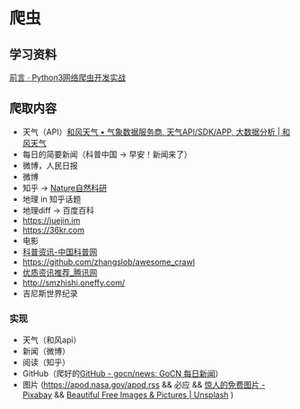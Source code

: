 # 爬虫

## 学习资料

[前言 · Python3网络爬虫开发实战](https://germey.gitbooks.io/python3webspider/content/)

## 爬取内容

- 天气（API）[和风天气 • 气象数据服务商, 天气API/SDK/APP, 大数据分析 | 和风天气](https://www.heweather.com)
- 每日的简要新闻（科普中国 ->  早安！新闻来了）
- 微博，人民日报
- 微博
- 知乎 -> [Nature自然科研](https://www.zhihu.com/org/naturezi-ran-ke-yan) 
- 地理 in 知乎话题
- 地理diff -> 百度百科
- https://juejin.im
- https://36kr.com
- 电影
- [科普资讯-中国科普网](http://www.kepu.gov.cn/www/articlelist/kpzx)
- https://github.com/zhangslob/awesome_crawl
- [优质资讯推荐_腾讯网](https://news.qq.com)
- <http://smzhishi.oneffy.com/>
- 吉尼斯世界纪录

### 实现

- 天气（和风api）
- 新闻（微博）
- 阅读（知乎）
- GitHub（爬好的[GitHub - gocn/news: GoCN 每日新闻](https://github.com/gocn/news)）
- 图片 (https://apod.nasa.gov/apod.rss  &&  必应   &&  [惊人的免费图片 - Pixabay](https://pixabay.com/zh/)  &&  [Beautiful Free Images & Pictures | Unsplash](https://unsplash.com) )
